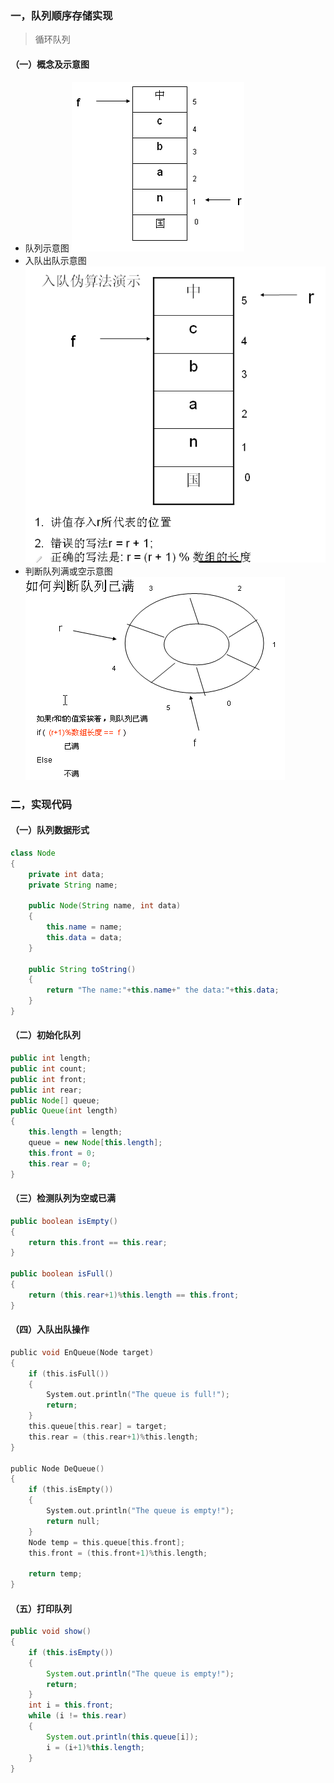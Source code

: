 ### 一，队列顺序存储实现
>循环队列
#### （一）概念及示意图
* 队列示意图
![队列示意图](./img/queue1.png)
* 入队出队示意图
![入队出队示意图](./img/queue2.png)
* 判断队列满或空示意图
![判断队列满或空](./img/queue3.png)
### 二，实现代码
#### （一）队列数据形式
~~~java
class Node
{
    private int data;
    private String name;
    
    public Node(String name, int data)
    {
        this.name = name;
        this.data = data;
    }

    public String toString()
    {
        return "The name:"+this.name+" the data:"+this.data;
    }
}
~~~
#### （二）初始化队列
~~~java
public int length;
public int count;
public int front;
public int rear;
public Node[] queue;
public Queue(int length)
{
    this.length = length;
    queue = new Node[this.length];
    this.front = 0;
    this.rear = 0;
}
~~~
#### （三）检测队列为空或已满
~~~java
public boolean isEmpty()
{
    return this.front == this.rear;
}

public boolean isFull()
{
    return (this.rear+1)%this.length == this.front;
}
~~~
#### （四）入队出队操作
~~~c
public void EnQueue(Node target)
{
    if (this.isFull())
    {
        System.out.println("The queue is full!");
        return;
    }
    this.queue[this.rear] = target;
    this.rear = (this.rear+1)%this.length;
}

public Node DeQueue()
{
    if (this.isEmpty())
    {
        System.out.println("The queue is empty!");
        return null;
    }
    Node temp = this.queue[this.front];
    this.front = (this.front+1)%this.length;

    return temp;
}
~~~

#### （五）打印队列
~~~java
public void show()
{
    if (this.isEmpty())
    {
        System.out.println("The queue is empty!");
        return;
    }
    int i = this.front;
    while (i != this.rear)
    {
        System.out.println(this.queue[i]);
        i = (i+1)%this.length;
    }
}
~~~